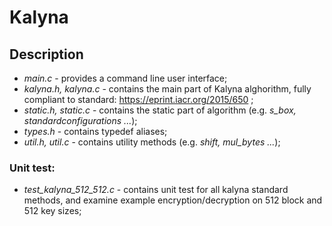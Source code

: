 # Kalyna

## Description
- *main.c* - provides a command line user interface;
- *kalyna.h, kalyna.c* - contains the main part of Kalyna alghorithm, fully compliant to standard: https://eprint.iacr.org/2015/650 ;
- *static.h, static.c* - contains the static part of algorithm (e.g. *s_box, standardconfigurations ...*);
- *types.h* - contains typedef aliases;
- *util.h, util.c* - contains utility methods (e.g. *shift, mul_bytes ...*);

### Unit test:
- *test_kalyna_512_512.c* - contains unit test for all kalyna standard methods, and examine example encryption/decryption on 512 block and 512 key sizes;
